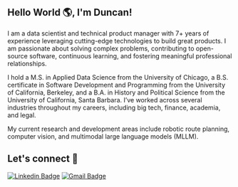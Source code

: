 ## Hello World 🌎, I'm Duncan!

I am a data scientist and technical product manager with 7+ years of experience leveraging cutting-edge technologies to build great products. I am passionate about solving complex problems, contributing to open-source software, continuous learning, and fostering meaningful professional relationships.

I hold a M.S. in Applied Data Science from the University of Chicago, a B.S. certificate in Software Development and Programming from the University of California, Berkeley, and a B.A. in History and Political Science from the University of California, Santa Barbara. I’ve worked across several industries throughout my careers, including big tech, finance, academia, and legal.

My current research and development areas include robotic route planning, computer vision, and multimodal large language models (MLLM).

Let's connect 💬
---
[![Linkedin Badge](https://img.shields.io/badge/-DuncanCalvert-blue?style=flat-square&logo=Linkedin&logoColor=white&link=https://www.linkedin.com/in/duncan-calvert/)](https://www.linkedin.com/in/duncan-calvert/) 
[![Gmail Badge](https://img.shields.io/badge/-duncanscalvert@gmail.com-c14438?style=flat-square&logo=Gmail&logoColor=white&link=mailto:duncanscalvert@gmail.com)](mailto:duncanscalvert@gmail.com)
